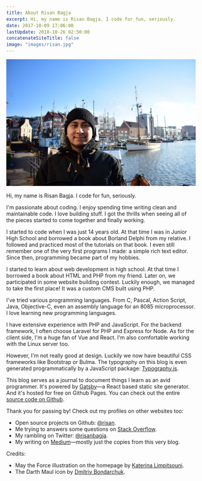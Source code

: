 ```yaml
---
title: About Risan Bagja
excerpt: Hi, my name is Risan Bagja. I code for fun, seriously.
date: 2017-10-09 17:06:00
lastUpdate: 2018-10-26 02:50:00
concatenateSiteTitle: false
image: "images/risan.jpg"
---
```

![Hi, my name is Risan!](images/risan.jpg)

Hi, my name is Risan Bagja. I code for fun, seriously.

I'm passionate about coding. I enjoy spending time writing clean and maintainable code. I love building stuff. I got the thrills when seeing all of the pieces started to come together and finally working.

I started to code when I was just 14 years old. At that time I was in Junior High School and borrowed a book about Borland Delphi from my relative. I followed and practiced most of the tutorials on that book. I even still remember one of the very first programs I made: a simple rich text editor. Since then, programming became part of my hobbies.

I started to learn about web development in high school. At that time I borrowed a book about HTML and PHP from my friend. Later on, we participated in some website building contest. Luckily enough, we managed to take the first place! It was a custom CMS built using PHP.

I've tried various programming languages. From C, Pascal, Action Script, Java, Objective-C, even an assembly language for an 8085 microprocessor. I love learning new programming languages.

I have extensive experience with PHP and JavaScript. For the backend framework, I often choose Laravel for PHP and Express for Node. As for the client side, I'm a huge fan of Vue and React. I'm also comfortable working with the Linux server too.

However, I'm not really good at design. Luckily we now have beautiful CSS frameworks like Bootstrap or Bulma. The typography on this blog is even generated programmatically by a JavaScript package: [Typography.js](http://kyleamathews.github.io/typography.js/).

This blog serves as a journal to document things I learn as an avid programmer. It's powered by [Gatsby](https://www.gatsbyjs.org)—a React based static site generator. And it's hosted for free on Github Pages. You can check out the entire [source code on Github](https://github.com/risan/risan.github.io).

Thank you for passing by! Check out my profiles on other websites too:

* Open source projects on Github: [@risan](https://github.com/risan).
* Me trying to answers some questions on [Stack Overflow](https://stackoverflow.com/users/5138222).
* My rambling on Twitter: [@risanbagja](https://twitter.com/risanbagja).
* My writing on [Medium](https://medium.com/risan)—mostly just the copies from this very blog.

Credits:

* May the Force illustration on the homepage by [Katerina Limpitsouni](https://undraw.co/illustrations).
* The Darth Maul icon by [Dmitriy Bondarchuk](https://iconscout.com/contributors/dmitriy-bondarchuk).
